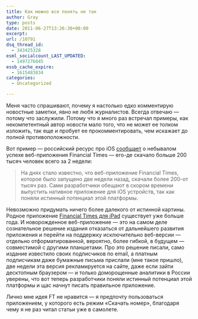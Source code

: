 ```yaml
---
title: Как можно все понять не так
author: Gray
type: posts
date: 2011-06-27T13:26:30+00:00
excerpt:
url: /10791
dsq_thread_id:
  - 343425328
esml_socialcount_LAST_UPDATED:
  - 1497276845
essb_cache_expire:
  - 1615483834
categories:
  - Uncategorized

---
```








Меня часто спрашивают, почему я настолько едко комментирую новостные заметки, явно не любя журналистов. Всегда отвечаю — потому что заслужили. Потому что я много раз встречал примеры, как некомпетентный автор новости мало того, что не может ее толком изложить, так еще и пробует ее прокомментировать, чем искажает до полной противоположности.

Вот пример — российский ресурс про iOS [сообщает][1] о небывалом успехе веб-приложения Financial Times — его-де скачало больше 200 тысяч человек всего за 2 недели:

> На днях стало известно, что веб-приложение Financial Times, которое было запущено две недели назад, скачали более 200-от тысяч раз. Сами разработчики обещают в скором времени выпустить нативное приложение для iOS устройств, так как поняли истинный потенциал этой платформы.

Невозможно придумать ничего более далекого от истинной картины. Родное приложение [Financial Times для iPad][2] существует уже больше года. И новорожденное веб-приложение — это на самом деле сознательное решение издания отказаться от дальнейшего развития приложения и перейти на поддержку исключительно веб-версии — отдельно отформатированной, вероятно, более гибкой, в будущем — совместимой с другими планшетами. Про это решение писали, само издание известило своих подписчиков по email, а платным подписчикам даже бумажные письма прислали (мне такое пришло), две недели эта версия рекламируется на сайте, даже если зайти десктопным браузером — и только доморощенные аналитики в России уверены, что вот теперь разработчики поняли истинный потенциал этой платформы и щас начнут писать правильное приложение.

Лично мне идея FT не нравится — я предпочту пользоваться приложением, у которого есть режим &#171;Скачать номер&#187;, благодаря чему я не раз читал статьи уже в самолете.

 [1]: http://www.ru-iphone.com/news/veb-prilozhenie-financial-times-skachalo-200-tysyach-polzovatelei
 [2]: http://itunes.apple.com/us/app/financial-times-ipad-edition/id370723705?mt=8